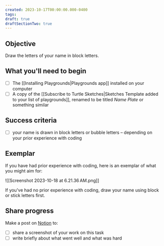 ```yaml
---
created: 2023-10-17T00:00:00.000-0400
tags:
draft: true
draftSectionTwo: true
---
```

## Objective

Draw the letters of your name in block letters.
## What you'll need to begin

- [ ] The [[Installing Playgrounds|Playgrounds app]] installed on your computer
- [ ] A copy of the [[Subscribe to Turtle Sketches|Sketches Template added to your list of playgrounds]], renamed to be titled *Name Plate* or something similar
## Success criteria

- [ ] your name is drawn in block letters or bubble letters – depending on your prior experience with coding

## Exemplar

If you have had prior experience with coding, here is an exemplar of what you might aim for:

![[Screenshot 2023-10-18 at 6.21.36 AM.png]]

If you've had no prior experience with coding, draw your name using block or stick letters first. 

## Share progress

Make a post on [Notion](https://notion.so) to:
- [ ] share a screenshot of your work on this task
- [ ] write briefly about what went well and what was hard